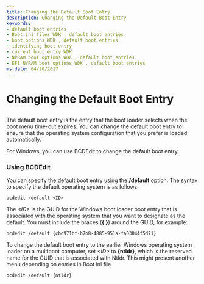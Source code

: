 ```yaml
---
title: Changing the Default Boot Entry
description: Changing the Default Boot Entry
keywords:
- default boot entries
- Boot.ini files WDK , default boot entries
- boot options WDK , default boot entries
- identifying boot entry
- current boot entry WDK
- NVRAM boot options WDK , default boot entries
- EFI NVRAM boot options WDK , default boot entries
ms.date: 04/20/2017
---
```


# Changing the Default Boot Entry


## <span id="ddk_changing_the_default_boot_entry_tools"></span><span id="DDK_CHANGING_THE_DEFAULT_BOOT_ENTRY_TOOLS"></span>


The default boot entry is the entry that the boot loader selects when the boot menu time-out expires. You can change the default boot entry to ensure that the operating system configuration that you prefer is loaded automatically.

For Windows, you can use BCDEdit to change the default boot entry.

### <span id="using_bcdedit"></span><span id="USING_BCDEDIT"></span>Using BCDEdit

You can specify the default boot entry using the **/default** option. The syntax to specify the default operating system is as follows:

```
bcdedit /default <ID>
```

The *&lt;ID&gt;* is the GUID for the Windows boot loader boot entry that is associated with the operating system that you want to designate as the default. You must include the braces (**{ }**) around the GUID, for example:

```
bcdedit /default {cbd971bf-b7b8-4885-951a-fa03044f5d71}
```

To change the default boot entry to the earlier Windows operating system loader on a multiboot computer, set *&lt;ID&gt;* to **{ntldr}**, which is the reserved name for the GUID that is associated with Ntldr. This might present another menu depending on entries in Boot.ini file.

```
bcdedit /default {ntldr}
```

 

 





